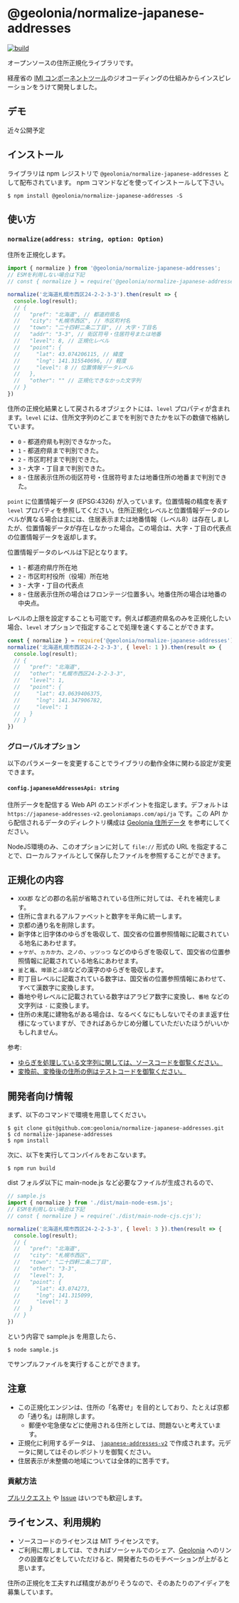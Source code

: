 # @geolonia/normalize-japanese-addresses

[![build](https://github.com/geolonia/normalize-japanese-addresses/actions/workflows/build.yml/badge.svg)](https://github.com/geolonia/normalize-japanese-addresses/actions/workflows/build.yml)

オープンソースの住所正規化ライブラリです。

経産省の [IMI コンポーネントツール](https://info.gbiz.go.jp/tools/imi_tools/)のジオコーディングの仕組みからインスピレーションをうけて開発しました。

## デモ

近々公開予定

##  インストール

ライブラリは npm レジストリで `@geolonia/normalize-japanese-addresses` として配布されています。
npm コマンドなどを使ってインストールして下さい。

```shell
$ npm install @geolonia/normalize-japanese-addresses -S
```

## 使い方

### `normalize(address: string, option: Option)`

住所を正規化します。

```javascript
import { normalize } from '@geolonia/normalize-japanese-addresses';
// ESMを利用しない場合は下記
// const { normalize } = require('@geolonia/normalize-japanese-addresses');

normalize('北海道札幌市西区24-2-2-3-3').then(result => {
  console.log(result);
  // {
  //   "pref": "北海道", // 都道府県名
  //   "city": "札幌市西区", // 市区町村名
  //   "town": "二十四軒二条二丁目", // 大字・丁目名
  //   "addr": "3-3", // 街区符号・住居符号または地番
  //   "level": 8, // 正規化レベル
  //   "point": {
  //     "lat": 43.074206115, // 緯度
  //     "lng": 141.315540696, // 軽度
  //     "level": 8 // 位置情報データレベル
  //   },
  //   "other": "" // 正規化できなかった文字列
  // }
})
```

住所の正規化結果として戻されるオブジェクトには、`level` プロパティが含まれます。`level` には、住所文字列のどこまでを判別できたかを以下の数値で格納しています。

* `0` - 都道府県も判別できなかった。
* `1` - 都道府県まで判別できた。
* `2` - 市区町村まで判別できた。
* `3` - 大字・丁目まで判別できた。
* `8` - 住居表示住所の街区符号・住居符号または地番住所の地番まで判別できた。

`point` に位置情報データ (EPSG:4326) が入っています。位置情報の精度を表す `level` プロパティを参照してください。住所正規化レベルと位置情報データのレベルが異なる場合は主には、住居表示または地番情報（レベル8）は存在しましたが、位置情報データが存在しなかった場合。この場合は、大字・丁目の代表点の位置情報データを返却します。

位置情報データのレベルは下記となります。

* `1` - 都道府県庁所在地
* `2` - 市区町村役所（役場）所在地
* `3` - 大字・丁目の代表点
* `8` - 住居表示住所の場合はフロンテージ位置多い。地番住所の場合は地番の中央点。

レベルの上限を設定することも可能です。例えば都道府県名のみを正規化したい場合、`level` オプションで指定することで処理を速くすることができます。

```javascript
const { normalize } = require('@geolonia/normalize-japanese-addresses')
normalize('北海道札幌市西区24-2-2-3-3', { level: 1 }).then(result => {
  console.log(result);
  // {
  //   "pref": "北海道",
  //   "other": "札幌市西区24-2-2-3-3",
  //   "level": 1,
  //   "point": {
  //     "lat": 43.0639406375,
  //     "lng": 141.347906782,
  //     "level": 1
  //   }
  // }
})
```

### グローバルオプション

以下のパラメーターを変更することでライブラリの動作全体に関わる設定が変更できます。


#### `config.japaneseAddressesApi: string`

住所データを配信する Web API のエンドポイントを指定します。デフォルトは `https://japanese-addresses-v2.geoloniamaps.com/api/ja` です。この API から配信されるデータのディレクトリ構成は [Geolonia 住所データ](https://github.com/geolonia/japanese-addresses-v2/) を参考にしてください。

NodeJS環境のみ、このオプションに対して `file://` 形式の URL を指定することで、ローカルファイルとして保存したファイルを参照することができます。

## 正規化の内容

* `XXX郡` などの郡の名前が省略されている住所に対しては、それを補完します。
* 住所に含まれるアルファベットと数字を半角に統一します。
* 京都の通り名を削除します。
* 新字体と旧字体のゆらぎを吸収して、国交省の位置参照情報に記載されている地名にあわせます。
* `ヶケが`、`ヵカか力`、`之ノの`、`ッツっつ` などのゆらぎを吸収して、国交省の位置参照情報に記載されている地名にあわせます。
* `釜`と`竈`、`埠頭`と`ふ頭`などの漢字のゆらぎを吸収します。
* 町丁目レベルに記載されている数字は、国交省の位置参照情報にあわせて、すべて漢数字に変換します。
* 番地や号レベルに記載されている数字はアラビア数字に変換し、`番地` などの文字列は `-` に変換します。
* 住所の末尾に建物名がある場合は、なるべくなにもしないでそのまま返す仕様になっていますが、できればあらかじめ分離していただいたほうがいいかもしれません。

参考:

* [ゆらぎを処理している文字列に関しては、ソースコードを御覧ください。](https://github.com/geolonia/normalize-japanese-addresses/blob/master/src/lib/dict.ts)
* [変換前、変換後の住所の例はテストコードを御覧ください。](https://github.com/geolonia/normalize-japanese-addresses/blob/master/test/main.test.ts)


## 開発者向け情報

まず、以下のコマンドで環境を用意してください。

```shell
$ git clone git@github.com:geolonia/normalize-japanese-addresses.git
$ cd normalize-japanese-addresses
$ npm install
```

次に、以下を実行してコンパイルをおこないます。

```shell
$ npm run build
```

dist フォルダ以下に main-node.js など必要なファイルが生成されるので、

```javascript
// sample.js
import { normalize } from './dist/main-node-esm.js';
// ESMを利用しない場合は下記
// const { normalize } = require('./dist/main-node-cjs.cjs');

normalize('北海道札幌市西区24-2-2-3-3', { level: 3 }).then(result => {
  console.log(result);
  // {
  //   "pref": "北海道",
  //   "city": "札幌市西区",
  //   "town": "二十四軒二条二丁目",
  //   "other": "3-3",
  //   "level": 3,
  //   "point": {
  //     "lat": 43.074273,
  //     "lng": 141.315099,
  //     "level": 3
  //   }
  // }
})
```

という内容で sample.js を用意したら、

```shell
$ node sample.js
```

でサンプルファイルを実行することができます。

## 注意

* この正規化エンジンは、住所の「名寄せ」を目的としており、たとえば京都の「通り名」は削除します。
  * 郵便や宅急便などに使用される住所としては、問題ないと考えています。
* 正規化に利用するデータは、 [`japanese-addresses-v2`](https://github.com/geolonia/japanese-addresses-v2) で作成されます。元データに関してはそのレポジトリを御覧ください。
* 住居表示が未整備の地域については全体的に苦手です。

### 貢献方法

[プルリクエスト](https://github.com/geolonia/normalize-japanese-addresses/pulls) や [Issue](https://github.com/geolonia/normalize-japanese-addresses/issues) はいつでも歓迎します。

## ライセンス、利用規約

- ソースコードのライセンスは MIT ライセンスです。
- ご利用に際しましては、できればソーシャルでのシェア、[Geolonia](https://geolonia.com/) へのリンクの設置などをしていただけると、開発者たちのモチベーションが上がると思います。

住所の正規化を工夫すれば精度があがりそうなので、そのあたりのアイディアを募集しています。
